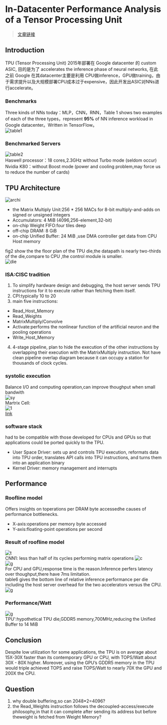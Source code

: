 # In-Datacenter Performance Analysis of a Tensor Processing Unit
> [文章链接](https://ieeexplore.ieee.org/abstract/document/8192463)
## Introduction
TPU (Tensor Processing Unit) 2015年部署在 Google datacenter 的 custom ASIC, 目的是为了 accelerates the inference phase of neural networks, 在此之前 Google 在其datacenter主要是利用 CPU做inference，GPU做training，由于需求提升以及大规模部署CPU成本过于expensive，因此开发出ASIC对NNs进行accelerate。
### Benchmarks
Three kinds of NNs today：MLP，CNN，RNN，Table 1 shows two examples of each of the three types，represent **95%** of NN inference workload in Google datacenter。Written in TensorFlow。    
![table1](table1.PNG)    
### Benchmarked Servers
![table2](table2.PNG)      
Haswell processor：18 cores,2.3GHz without Turbo mode (seldom occur)    
Nvidia K80：without Boost mode (power and cooling problem,may force us to reduce the number of cards)    
## TPU Architecture
![archi](1.jpg)     
* the Matrix Multiply Unit:256 * 256 MACs for 8-bit multiply-and-adds on signed or unsigned integers
* Accumulators: 4 MiB (4096,256-element,32-bit) 
* on-chip Weight FIFO:four tiles deep
* off-chip DRAM: 8 GiB
* on-chip Unified Buffer: 24 MiB ,use DMA controller get data from CPU Host memory   

fig2 show the the floor plan of the TPU die,the datapath is nearly two-thirds of the die,compare to CPU ,the control module is smaller.     
![die](2.jpg)     
### ISA:CISC tradition
1. To simplify hardware design and debugging, the host server sends TPU instructions for it to execute rather than fetching them itself.  
2. CPI:typically 10 to 20   
3. main five instructions:
* Read_Host_Memory
* Read_Weights
* MatrixMultiply/Convolve
* Activate:performs the nonlinear function of the artificial neuron and the pooling operations
* Write_Host_Memory    
4. 4-stage pipeline, plan to hide the execution of the other instructions by overlapping their execution with the MatrixMultiply instruction. Not have clean pipeline overlap diagram because it can occupy a station for thousands of clock cycles.
### systolic execution
Balance I/O and computing operation,can improve thoughput when small bandwith    
![sy](3.jpg)     
Martrix Cell:     
![1](640.webp)     
[link ](https://cloud.google.com/blog/products/ai-machine-learning/what-makes-tpus-fine-tuned-for-deep-learning)     
### software stack
had to be compatible with those developed for CPUs and GPUs so that applications could be ported quickly to the TPU.    
* User Space Driver: sets up and controls TPU execution, reformats data into TPU order, translates API calls into TPU instructions, and turns them into an application binary
* Kernel Driver: memory management and interrupts
## Performance
### Roofline model
Offers insights on toperations per DRAM byte accessedhe causes of performance bottlenecks.
* X-axis:operations per memory byte accessed
* Y-axis:floating-point operations per second     
### Result of roofline model
![t](tpu.jpg)   
CNN1: less than half of its cycles performing matrix operations
![c](ha.jpg)    
![g](GPU.jpg)     
For CPU and GPU,response time is the reason.Inference perfers latency over thoughput,there have 7ms limitation.    
table6 gives the bottom line of relative inference performance per die including the host server overhead for the two accelerators versus the CPU.       
![g](table6.PNG)     
### Performance/Watt
![g](pw.jpg)   
TPU':hypothetical TPU die,GDDR5 memory,700MHz,reducing the Unified Buffer to 14 MiB    
## Conclusion
Despite low utilization for some applications, the TPU is on average about 15X-30X faster than its contemporary GPU or CPU, with TOPS/Watt about 30X - 80X higher. Moreover, using the GPU’s GDDR5 memory in the TPU would triple achieved TOPS and raise TOPS/Watt to nearly 70X the GPU and 200X the CPU.
## Question
1. why double buffering,so can 2048*2=4096?
2. the Read_Weights instruction follows the decoupled-access/execute philosophy,in that it can complete after sending its address but before theweight is fetched from Weight Memory?
